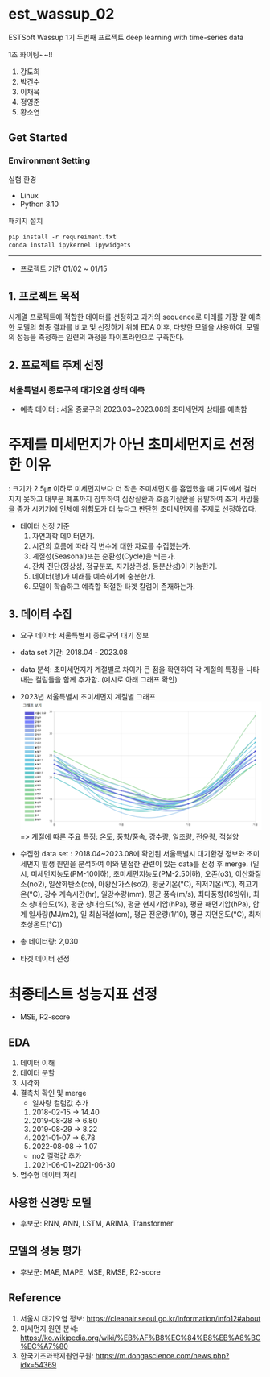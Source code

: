 # est_wassup_02
ESTSoft Wassup 1기 두번째 프로젝트
deep learning with time-series data

1조 화이팅~~!!

1. 강도희
2. 박건수
3. 이채욱
4. 정영준
5. 황소연

## Get Started
### Environment Setting
실험 환경
- Linux
- Python 3.10

패키지 설치
```
pip install -r requreiment.txt
conda install ipykernel ipywidgets 
```
---
* 프로젝트 기간 01/02 ~ 01/15
## 1. 프로젝트 목적
시계열 프로젝트에 적합한 데이터를 선정하고 과거의 sequence로 미래를 가장 잘 예측한 모델의 최종 결과를 비교 및 선정하기 위해 EDA 이후, 다양한 모델을 사용하여, 모델의 성능을 측정하는 일련의 과정을 파이프라인으로 구축한다.

## 2. 프로젝트 주제 선정
### 서울특별시 종로구의 대기오염 상태 예측
- 예측 데이터
: 서울 종로구의 2023.03~2023.08의 초미세먼지 상태를 예측함

# 주제를 미세먼지가 아닌 초미세먼지로 선정한 이유
: 크기가 2.5㎛ 이하로 미세먼지보다 더 작은 초미세먼지를 흡입했을 때 기도에서 걸러지지 못하고 대부분 폐포까지 침투하여 심장질환과 호흡기질환을 유발하여 조기 사망률을 증가 시키기에 인체에 위험도가 더 높다고 판단한 초미세먼지를 주제로 선정하였다.

          
- 데이터 선정 기준
    1) 자연과학 데이터인가.
    2) 시간의 흐름에 따라 각 변수에 대한 자료를 수집했는가.
    3) 계절성(Seasonal)또는 순환성(Cycle)을 띄는가. 
    4) 잔차 진단(정상성, 정규분포, 자기상관성, 등분산성)이 가능한가. 
    4) 데이터(행)가 미래를 예측하기에 충분한가.
    5) 모델이 학습하고 예측할 적절한 타겟 칼럼이 존재하는가.

## 3. 데이터 수집
- 요구 데이터: 서울특별시 종로구의 대기 정보
- data set 기간: 2018.04 - 2023.08
- data 분석: 초미세먼지가 계절별로 차이가 큰 점을 확인하여 각 계절의 특징을 나타내는 컬럼들을 함께 추가함. (예시로 아래 그래프 확인)

-  2023년 서울특별시 초미세먼지 계절별 그래프
![image2](./reference/pm2_5.png)
    => 계절에 따른 주요 특징: 온도, 풍향/풍속, 강수량, 일조량, 전운량, 적설양

- 수집한 data set
: 2018.04~2023.08에 확인된 서울특별시 대기환경 정보와 초미세먼지 발생 원인을 분석하여 이와 밀접한 관련이 있는 data를 선정 후 merge.
(일시, 미세먼지농도(PM-10이하), 초미세먼지농도(PM-2.5이하), 오존(o3), 이산화질소(no2), 일산화탄소(co), 아황산가스(so2), 평균기온(°C), 최저기온(°C), 최고기온(°C), 강수 계속시간(hr), 일강수량(mm), 평균 풍속(m/s), 최다풍향(16방위), 최소 상대습도(%), 평균 상대습도(%), 평균 현지기압(hPa), 평균 해면기압(hPa), 합계 일사량(MJ/m2), 일 최심적설(cm), 평균 전운량(1/10), 평균 지면온도(°C), 최저 초상온도(°C))

- 총 데이터량: 2,030
  
- 타겟 데이터 선정

# 최종테스트 성능지표 선정
- MSE, R2-score
## EDA
1. 데이터 이해
2. 데이터 분할
3. 시각화  
4. 결측치 확인 및 merge
    - 일사량 컬럼값 추가
    1) 2018-02-15 → 14.40
    2) 2019-08-28 → 6.80 
    3) 2019-08-29 → 8.22
    4) 2021-01-07 → 6.78
    5) 2022-08-08 → 1.07
    - no2 컬럼값 추가
    1) 2021-06-01~2021-06-30 
5. 범주형 데이터 처리

## 사용한 신경망 모델
- 후보군: RNN, ANN, LSTM, ARIMA, Transformer

## 모델의 성능 평가
- 후보군: MAE, MAPE, MSE, RMSE, R2-score

## Reference
1) 서울시 대기오염 정보: https://cleanair.seoul.go.kr/information/info12#about
2) 미세먼지 원인 분석: https://ko.wikipedia.org/wiki/%EB%AF%B8%EC%84%B8%EB%A8%BC%EC%A7%80
3) 한국기초과학지원연구원: https://m.dongascience.com/news.php?idx=54369
